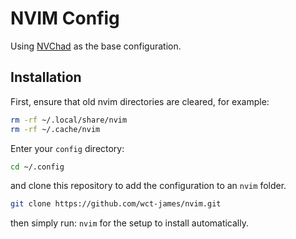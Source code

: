 # NVIM Config

Using [NVChad](https://github.com/NvChad/NvChad) as the base configuration.

## Installation

First, ensure that old nvim directories are cleared, for example:

```bash
rm -rf ~/.local/share/nvim
rm -rf ~/.cache/nvim
```

Enter your `config` directory:

```bash
cd ~/.config
```

and clone this repository to add the configuration to an `nvim` folder.

```bash
git clone https://github.com/wct-james/nvim.git
```

then simply run: `nvim` for the setup to install automatically.
